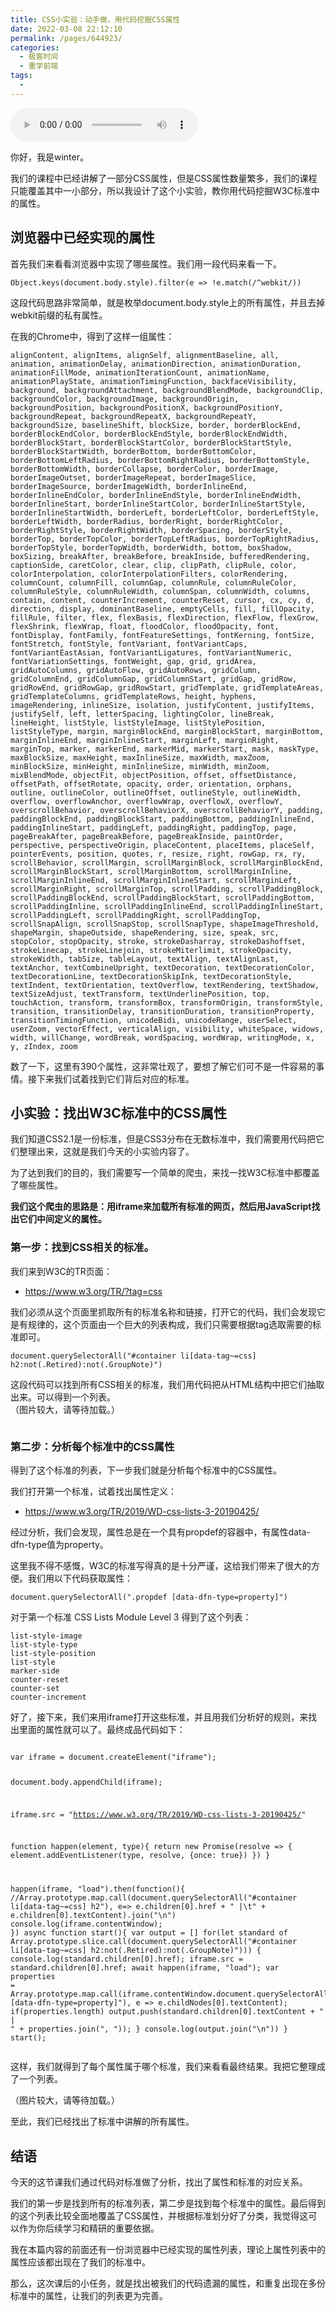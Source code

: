 ```yaml
---
title: CSS小实验：动手做，用代码挖掘CSS属性
date: 2022-03-08 22:12:10
permalink: /pages/644923/
categories:
  - 极客时间
  - 重学前端
tags:
  - 
---
```

<audio title="CSS小实验：动手做，用代码挖掘CSS属性" src="https://static001.geekbang.org/resource/audio/37/1c/37a702dc1acff7b21dfaa999c01a0a1c.mp3" controls="controls"></audio> 
<p>你好，我是winter。</p><p>我们的课程中已经讲解了一部分CSS属性，但是CSS属性数量繁多，我们的课程只能覆盖其中一小部分，所以我设计了这个小实验，教你用代码挖掘W3C标准中的属性。</p><h2>浏览器中已经实现的属性</h2><p>首先我们来看看浏览器中实现了哪些属性。我们用一段代码来看一下。</p><pre><code class="language-JavaScript">Object.keys(document.body.style).filter(e =&gt; !e.match(/^webkit/))
</code></pre><p>这段代码思路非常简单，就是枚举document.body.style上的所有属性，并且去掉webkit前缀的私有属性。</p><p>在我的Chrome中，得到了这样一组属性：</p><pre><code>alignContent, alignItems, alignSelf, alignmentBaseline, all, animation, animationDelay, animationDirection, animationDuration, animationFillMode, animationIterationCount, animationName, animationPlayState, animationTimingFunction, backfaceVisibility, background, backgroundAttachment, backgroundBlendMode, backgroundClip, backgroundColor, backgroundImage, backgroundOrigin, backgroundPosition, backgroundPositionX, backgroundPositionY, backgroundRepeat, backgroundRepeatX, backgroundRepeatY, backgroundSize, baselineShift, blockSize, border, borderBlockEnd, borderBlockEndColor, borderBlockEndStyle, borderBlockEndWidth, borderBlockStart, borderBlockStartColor, borderBlockStartStyle, borderBlockStartWidth, borderBottom, borderBottomColor, borderBottomLeftRadius, borderBottomRightRadius, borderBottomStyle, borderBottomWidth, borderCollapse, borderColor, borderImage, borderImageOutset, borderImageRepeat, borderImageSlice, borderImageSource, borderImageWidth, borderInlineEnd, borderInlineEndColor, borderInlineEndStyle, borderInlineEndWidth, borderInlineStart, borderInlineStartColor, borderInlineStartStyle, borderInlineStartWidth, borderLeft, borderLeftColor, borderLeftStyle, borderLeftWidth, borderRadius, borderRight, borderRightColor, borderRightStyle, borderRightWidth, borderSpacing, borderStyle, borderTop, borderTopColor, borderTopLeftRadius, borderTopRightRadius, borderTopStyle, borderTopWidth, borderWidth, bottom, boxShadow, boxSizing, breakAfter, breakBefore, breakInside, bufferedRendering, captionSide, caretColor, clear, clip, clipPath, clipRule, color, colorInterpolation, colorInterpolationFilters, colorRendering, columnCount, columnFill, columnGap, columnRule, columnRuleColor, columnRuleStyle, columnRuleWidth, columnSpan, columnWidth, columns, contain, content, counterIncrement, counterReset, cursor, cx, cy, d, direction, display, dominantBaseline, emptyCells, fill, fillOpacity, fillRule, filter, flex, flexBasis, flexDirection, flexFlow, flexGrow, flexShrink, flexWrap, float, floodColor, floodOpacity, font, fontDisplay, fontFamily, fontFeatureSettings, fontKerning, fontSize, fontStretch, fontStyle, fontVariant, fontVariantCaps, fontVariantEastAsian, fontVariantLigatures, fontVariantNumeric, fontVariationSettings, fontWeight, gap, grid, gridArea, gridAutoColumns, gridAutoFlow, gridAutoRows, gridColumn, gridColumnEnd, gridColumnGap, gridColumnStart, gridGap, gridRow, gridRowEnd, gridRowGap, gridRowStart, gridTemplate, gridTemplateAreas, gridTemplateColumns, gridTemplateRows, height, hyphens, imageRendering, inlineSize, isolation, justifyContent, justifyItems, justifySelf, left, letterSpacing, lightingColor, lineBreak, lineHeight, listStyle, listStyleImage, listStylePosition, listStyleType, margin, marginBlockEnd, marginBlockStart, marginBottom, marginInlineEnd, marginInlineStart, marginLeft, marginRight, marginTop, marker, markerEnd, markerMid, markerStart, mask, maskType, maxBlockSize, maxHeight, maxInlineSize, maxWidth, maxZoom, minBlockSize, minHeight, minInlineSize, minWidth, minZoom, mixBlendMode, objectFit, objectPosition, offset, offsetDistance, offsetPath, offsetRotate, opacity, order, orientation, orphans, outline, outlineColor, outlineOffset, outlineStyle, outlineWidth, overflow, overflowAnchor, overflowWrap, overflowX, overflowY, overscrollBehavior, overscrollBehaviorX, overscrollBehaviorY, padding, paddingBlockEnd, paddingBlockStart, paddingBottom, paddingInlineEnd, paddingInlineStart, paddingLeft, paddingRight, paddingTop, page, pageBreakAfter, pageBreakBefore, pageBreakInside, paintOrder, perspective, perspectiveOrigin, placeContent, placeItems, placeSelf, pointerEvents, position, quotes, r, resize, right, rowGap, rx, ry, scrollBehavior, scrollMargin, scrollMarginBlock, scrollMarginBlockEnd, scrollMarginBlockStart, scrollMarginBottom, scrollMarginInline, scrollMarginInlineEnd, scrollMarginInlineStart, scrollMarginLeft, scrollMarginRight, scrollMarginTop, scrollPadding, scrollPaddingBlock, scrollPaddingBlockEnd, scrollPaddingBlockStart, scrollPaddingBottom, scrollPaddingInline, scrollPaddingInlineEnd, scrollPaddingInlineStart, scrollPaddingLeft, scrollPaddingRight, scrollPaddingTop, scrollSnapAlign, scrollSnapStop, scrollSnapType, shapeImageThreshold, shapeMargin, shapeOutside, shapeRendering, size, speak, src, stopColor, stopOpacity, stroke, strokeDasharray, strokeDashoffset, strokeLinecap, strokeLinejoin, strokeMiterlimit, strokeOpacity, strokeWidth, tabSize, tableLayout, textAlign, textAlignLast, textAnchor, textCombineUpright, textDecoration, textDecorationColor, textDecorationLine, textDecorationSkipInk, textDecorationStyle, textIndent, textOrientation, textOverflow, textRendering, textShadow, textSizeAdjust, textTransform, textUnderlinePosition, top, touchAction, transform, transformBox, transformOrigin, transformStyle, transition, transitionDelay, transitionDuration, transitionProperty, transitionTimingFunction, unicodeBidi, unicodeRange, userSelect, userZoom, vectorEffect, verticalAlign, visibility, whiteSpace, widows, width, willChange, wordBreak, wordSpacing, wordWrap, writingMode, x, y, zIndex, zoom
</code></pre><p>数了一下，这里有390个属性，这非常壮观了，要想了解它们可不是一件容易的事情。接下来我们试着找到它们背后对应的标准。</p><h2>小实验：找出W3C标准中的CSS属性</h2><p>我们知道CSS2.1是一份标准，但是CSS3分布在无数标准中，我们需要用代码把它们整理出来，这就是我们今天的小实验内容了。</p><p>为了达到我们的目的，我们需要写一个简单的爬虫，来找一找W3C标准中都覆盖了哪些属性。</p><p><strong>我们这个爬虫的思路是：用iframe来加载所有标准的网页，然后用JavaScript找出它们中间定义的属性。</strong></p><!-- [[[read_end]]] --><h3>第一步：找到CSS相关的标准。</h3><p>我们来到W3C的TR页面：</p><ul>
<li><a href="https://www.w3.org/TR/?tag=css">https://www.w3.org/TR/?tag=css</a></li>
</ul><p>我们必须从这个页面里抓取所有的标准名称和链接，打开它的代码，我们会发现它是有规律的，这个页面由一个巨大的列表构成，我们只需要根据tag选取需要的标准即可。</p><pre><code class="language-JavaScript">document.querySelectorAll("#container li[data-tag~=css] h2:not(.Retired):not(.GroupNote)")
</code></pre><p>这段代码可以找到所有CSS相关的标准，我们用代码把从HTML结构中把它们抽取出来。可以得到一个列表。<br>
（图片较大，请等待加载。）</p><p><img src="https://static001.geekbang.org/resource/image/3b/be/3bc9ec8fad753e4a7af9db27bb1e25be.png" alt=""></p><h3>第二步：分析每个标准中的CSS属性</h3><p>得到了这个标准的列表，下一步我们就是分析每个标准中的CSS属性。</p><p>我们打开第一个标准，试着找出属性定义：</p><ul>
<li><a href="https://www.w3.org/TR/2019/WD-css-lists-3-20190425/">https://www.w3.org/TR/2019/WD-css-lists-3-20190425/</a></li>
</ul><p>经过分析，我们会发现，属性总是在一个具有propdef的容器中，有属性data-dfn-type值为property。</p><p>这里我不得不感慨，W3C的标准写得真的是十分严谨，这给我们带来了很大的方便。我们用以下代码获取属性：</p><pre><code class="language-JavaScript">document.querySelectorAll(".propdef [data-dfn-type=property]")
</code></pre><p>对于第一个标准 CSS  Lists  Module  Level 3 得到了这个列表：</p><pre><code>list-style-image
list-style-type
list-style-position
list-style
marker-side
counter-reset
counter-set
counter-increment
</code></pre><p>好了，接下来，我们来用iframe打开这些标准，并且用我们分析好的规则，来找出里面的属性就可以了。最终成品代码如下：</p><pre><code class="language-JavaScript">
var iframe = document.createElement("iframe");

document.body.appendChild(iframe);

iframe.src = "https://www.w3.org/TR/2019/WD-css-lists-3-20190425/"

function happen(element, type){
  return new Promise(resolve =&gt; {
    element.addEventListener(type, resolve, {once: true})
  })
}

happen(iframe, "load").then(function(){
  //Array.prototype.map.call(document.querySelectorAll("#container li[data-tag~=css] h2"), e=&gt; e.children[0].href + " |\t" + e.children[0].textContent).join("\n")
  console.log(iframe.contentWindow);
})
async function start(){
  var output = []
  for(let standard of  Array.prototype.slice.call(document.querySelectorAll("#container li[data-tag~=css] h2:not(.Retired):not(.GroupNote)"))) {
    console.log(standard.children[0].href);
    iframe.src = standard.children[0].href;
    await happen(iframe, "load");
    var properties = Array.prototype.map.call(iframe.contentWindow.document.querySelectorAll(".propdef [data-dfn-type=property]"), e =&gt; e.childNodes[0].textContent);
    if(properties.length)
        output.push(standard.children[0].textContent + " | " + properties.join(", "));
  }
  console.log(output.join("\n"))
}
start();
</code></pre><p>这样，我们就得到了每个属性属于哪个标准，我们来看看最终结果。我把它整理成了一个列表。</p><p>（图片较大，请等待加载。）<br>
<img src="https://static001.geekbang.org/resource/image/ab/71/ab03527b7b40b594bb55f6bfd523d271.jpg" alt=""></p><p>至此，我们已经找出了标准中讲解的所有属性。</p><h2>结语</h2><p>今天的这节课我们通过代码对标准做了分析，找出了属性和标准的对应关系。</p><p>我们的第一步是找到所有的标准列表，第二步是找到每个标准中的属性。最后得到的这个列表比较全面地覆盖了CSS属性，并根据标准划分好了分类，我觉得这可以作为你后续学习和精研的重要依据。</p><p>我在本篇内容的前面还有一份浏览器中已经实现的属性列表，理论上属性列表中的属性应该都出现在了我们的标准中。</p><p>那么，这次课后的小任务，就是找出被我们的代码遗漏的属性，和重复出现在多份标准中的属性，让我们的列表更为完善。</p><p></p>